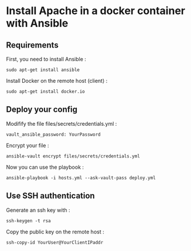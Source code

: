 # Install Apache in a docker container with Ansible

## Requirements

First, you need to install Ansible :

`sudo apt-get install ansible`

Install Docker on the remote host (client) :

`sudo apt-get install docker.io`


## Deploy your config

Modifify the file files/secrets/credentials.yml :

`vault_ansible_password: YourPassword`

Encrypt your file :

`ansible-vault encrypt files/secrets/credentials.yml`

Now you can use the playbook :

`ansible-playbook -i hosts.yml --ask-vault-pass deploy.yml `


## Use SSH authentication

Generate an ssh key with :

`ssh-keygen -t rsa`

Copy the public key on the remote host :

`ssh-copy-id YourUser@YourClientIPaddr`

